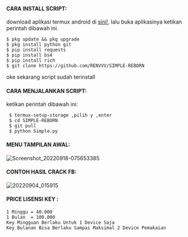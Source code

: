 #### CARA INSTALL SCRIPT:
 download aplikasi termux android di [sini!](https://f-droid.org/repo/com.termux_118.apk), lalu buka aplikasinya ketikan perintah dibawah ini.
 ```
 $ pkg update && pkg upgrade
 $ pkg install python git
 $ pip install requests
 $ pip install bs4
 $ pip install rich
 $ git clone https://github.com/RENVVV/SIMPLE-REBORN
 ```
 oke sekarang script sudah terinstall
#### CARA MENJALANKAN SCRIPT:
 ketikan perintah dibawah ini:
 ```
  $ termux-setup-storage ,pilih y ,enter
  $ cd SIMPLE-REBORN
  $ git pull
  $ python Simple.py
 ```
#### MENU TAMPILAN AWAL:
![Screenshot_20220918-075653385](https://user-images.githubusercontent.com/89802496/190881059-f55377c7-9eee-43d4-abb5-8801ecbe8ca8.jpg)
#### CONTOH HASIL CRACK FB:
![20220904_015915](https://user-images.githubusercontent.com/89802496/188284667-1bae888a-d684-44a9-8f14-93cea62197c8.jpg)


#### PRICE LISENSI KEY :
 ```
1 Minggu = 40.000 
1 Bulan  = 100.000
Key Mingguan Berlaku Untuk 1 Device Saja
Key Bulanan Bisa Berlaku Sampai Maksimal 2 Device Pemakaian
 ```
